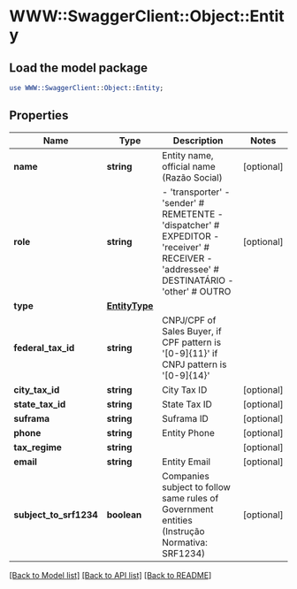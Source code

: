 # WWW::SwaggerClient::Object::Entity

## Load the model package
```perl
use WWW::SwaggerClient::Object::Entity;
```

## Properties
Name | Type | Description | Notes
------------ | ------------- | ------------- | -------------
**name** | **string** | Entity name, official name (Razão Social) | [optional] 
**role** | **string** | - &#39;transporter&#39; - &#39;sender&#39; # REMETENTE - &#39;dispatcher&#39; # EXPEDITOR - &#39;receiver&#39; # RECEIVER - &#39;addressee&#39; # DESTINATÁRIO - &#39;other&#39; # OUTRO  | [optional] 
**type** | [**EntityType**](EntityType.md) |  | 
**federal_tax_id** | **string** | CNPJ/CPF of Sales Buyer, if CPF pattern is &#39;[0-9]{11}&#39; if CNPJ pattern is &#39;[0-9]{14}&#39; | 
**city_tax_id** | **string** | City Tax ID | [optional] 
**state_tax_id** | **string** | State Tax ID | [optional] 
**suframa** | **string** | Suframa ID | [optional] 
**phone** | **string** | Entity Phone | [optional] 
**tax_regime** | **string** |  | [optional] 
**email** | **string** | Entity Email | [optional] 
**subject_to_srf1234** | **boolean** | Companies subject to follow same rules of Government entities (Instrução Normativa: SRF1234) | [optional] 

[[Back to Model list]](../README.md#documentation-for-models) [[Back to API list]](../README.md#documentation-for-api-endpoints) [[Back to README]](../README.md)


